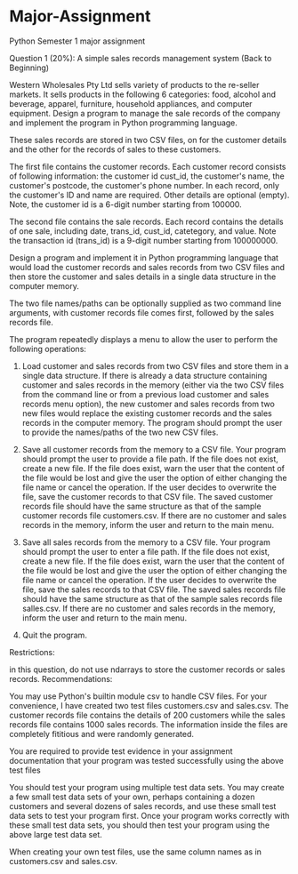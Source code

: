 # Major-Assignment
Python Semester 1 major assignment

Question 1 (20%): A simple sales records management system (Back to Beginning)

Western Wholesales Pty Ltd sells variety of products to the re-seller markets. It sells products in the following 6 categories: food, alcohol and beverage, apparel, furniture, household appliances, and computer equipment. Design a program to manage the sale records of the company and implement the program in Python programming language.

These sales records are stored in two CSV files, on for the customer details and the other for the records of sales to these customers.

The first file contains the customer records. Each customer record consists of following information: the customer id cust_id, the customer's name, the customer's postcode, the customer's phone number. In each record, only the customer's ID and name are required. Other details are optional (empty). Note, the customer id is a 6-digit number starting from 100000.

The second file contains the sale records. Each record contains the details of one sale, including date, trans_id, cust_id, catetegory, and value. Note the transaction id (trans_id) is a 9-digit number starting from 100000000.

Design a program and implement it in Python programming language that would load the customer records and sales records from two CSV files and then store the customer and sales details in a single data structure in the computer memory.

The two file names/paths can be optionally supplied as two command line arguments, with customer records file comes first, followed by the sales records file.

The program repeatedly displays a menu to allow the user to perform the following operations:

1. Load customer and sales records from two CSV files and store them in a single data structure. If there is already a data structure containing customer and sales records in the memory (either via the two CSV files from the command line or from a previous load customer and sales records menu option), the new customer and sales records from two new files would replace the existing customer records and the sales records in the computer memory. The program should prompt the user to provide the names/paths of the two new CSV files.

2. Save all customer records from the memory to a CSV file. Your program should prompt the user to provide a file path. If the file does not exist, create a new file. If the file does exist, warn the user that the content of the file would be lost and give the user the option of either changing the file name or cancel the operation. If the user decides to overwrite the file, save the customer records to that CSV file. The saved customer records file should have the same structure as that of the sample customer records file customers.csv. If there are no customer and sales records in the memory, inform the user and return to the main menu.

3. Save all sales records from the memory to a CSV file. Your program should prompt the user to enter a file path. If the file does not exist, create a new file. If the file does exist, warn the user that the content of the file would be lost and give the user the option of either changing the file name or cancel the operation. If the user decides to overwrite the file, save the sales records to that CSV file. The saved sales records file should have the same structure as that of the sample sales records file salles.csv. If there are no customer and sales records in the memory, inform the user and return to the main menu.

4. Quit the program.

Restrictions:

in this question, do not use ndarrays to store the customer records or sales records.
Recommendations:

You may use Python's builtin module csv to handle CSV files.
For your convenience, I have created two test files customers.csv and sales.csv. The customer records file contains the details of 200 customers while the sales records file contains 1000 sales records. The information inside the files are completely fititious and were randomly generated.

You are required to provide test evidence in your assignment documentation that your program was tested successfully using the above test files

You should test your program using multiple test data sets. You may create a few small test data sets of your own, perhaps containing a dozen customers and several dozens of sales records, and use these small test data sets to test your program first. Once your program works correctly with these small test data sets, you should then test your program using the above large test data set.

When creating your own test files, use the same column names as in customers.csv and sales.csv.
